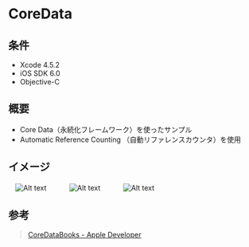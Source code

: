 CoreData
====================

条件
---------------
 * Xcode 4.5.2
 * iOS SDK 6.0
 * Objective-C

概要
---------------
 * Core Data（永続化フレームワーク）を使ったサンプル
 * Automatic Reference Counting （自動リファレンスカウンタ）を使用

イメージ
---------------
　![Alt text](https://raw.github.com/syake/UITableView-Examples/master/CoreData/assets/capture_01.png)　　
　![Alt text](https://raw.github.com/syake/UITableView-Examples/master/CoreData/assets/capture_02.png)　　
　![Alt text](https://raw.github.com/syake/UITableView-Examples/master/CoreData/assets/capture_03.png)

参考
---------------
 > [CoreDataBooks - Apple Developer](http://developer.apple.com/library/ios/#samplecode/CoreDataBooks/Introduction/Intro.html "CoreDataBooks - Apple Developer")

